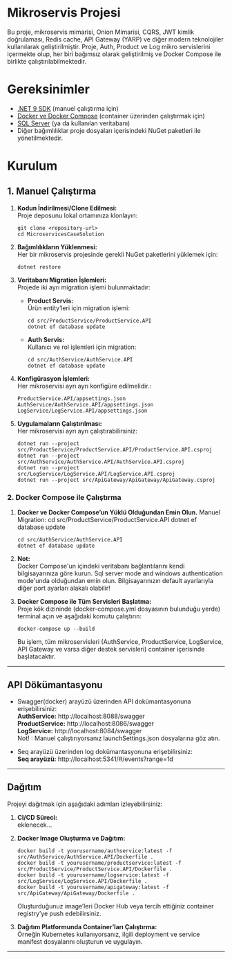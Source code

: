 # Mikroservis Projesi
Bu proje, mikroservis mimarisi, Onion Mimarisi, CQRS, JWT kimlik doğrulaması, Redis cache, API Gateway (YARP) ve diğer modern teknolojiler kullanılarak geliştirilmiştir. Proje, Auth, Product ve Log mikro servislerini içermekte olup, her biri bağımsız olarak geliştirilmiş ve Docker Compose ile birlikte çalıştırılabilmektedir.


# Gereksinimler

- [.NET 9 SDK](https://dotnet.microsoft.com/download/dotnet/9.0) (manuel çalıştırma için)
- [Docker ve Docker Compose](https://www.docker.com/get-started) (container üzerinden çalıştırmak için)
- [SQL Server](https://www.microsoft.com/en-us/sql-server) (ya da kullanılan veritabanı)
- Diğer bağımlılıklar proje dosyaları içerisindeki NuGet paketleri ile yönetilmektedir.


# Kurulum

## 1. Manuel Çalıştırma

1. **Kodun İndirilmesi/Clone Edilmesi:**  
   Proje deposunu lokal ortamınıza klonlayın:
   ```
   git clone <repository-url>
   cd MicroservicesCaseSolution
   ```

2. **Bağımlılıkların Yüklenmesi:**  
   Her bir mikroservis projesinde gerekli NuGet paketlerini yüklemek için:
   ```
   dotnet restore
   ```

3. **Veritabanı Migration İşlemleri:**  
   Projede iki ayrı migration işlemi bulunmaktadır:
   - **Product Servis:**  
     Ürün entity’leri için migration işlemi:
     ```
     cd src/ProductService/ProductService.API
     dotnet ef database update
     ```
   - **Auth Servis:**  
     Kullanıcı ve rol işlemleri için migration:
     ```
     cd src/AuthService/AuthService.API
     dotnet ef database update
     ```
4. **Konfigürasyon İşlemleri:**  
   Her mikroservisi ayrı ayrı konfigüre edilmelidir.:
   ```
   ProductService.API/appsettings.json
   AuthService/AuthService.API/appsettings.json
   LogService/LogService.API/appsettings.json
   ```
    

5. **Uygulamaların Çalıştırılması:**  
   Her mikroservisi ayrı ayrı çalıştırabilirsiniz:
   ```
   dotnet run --project src/ProductService/ProductService.API/ProductService.API.csproj
   dotnet run --project src/AuthService/AuthService.API/AuthService.API.csproj
   dotnet run --project src/LogService/LogService.API/LogService.API.csproj
   dotnet run --project src/ApiGateway/ApiGateway/ApiGateway.csproj
   ```

### 2. Docker Compose ile Çalıştırma

1. **Docker ve Docker Compose’un Yüklü Olduğundan Emin Olun.**
    Manuel Migration:
     cd src/ProductService/ProductService.API
     dotnet ef database update
     ```
     cd src/AuthService/AuthService.API
     dotnet ef database update
    ```
    
2. **Not:**  
   Docker Compose'un içindeki veritabanı bağlantılarını kendi bilgisayarınıza göre kurun. Sql server mode and windows authentication mode'unda olduğundan emin olun. Bilgisayarınızın default ayarlarıyla diğer port ayarları alakalı olabilir!


3. **Docker Compose ile Tüm Servisleri Başlatma:**  
   Proje kök dizininde (docker-compose.yml dosyasının bulunduğu yerde) terminal açın ve aşağıdaki komutu çalıştırın:
   ```
   docker-compose up --build
   ```
   Bu işlem, tüm mikroservisleri (AuthService, ProductService, LogService, API Gateway ve varsa diğer destek servisleri) container içerisinde başlatacaktır.


---

## API Dökümantasyonu

- Swagger(docker) arayüzü üzerinden API dokümantasyonuna erişebilirsiniz:  
  **AuthService:** http://localhost:8088/swagger  
  **ProductService:** http://localhost:8086/swagger  
  **LogService:** http://localhost:8084/swagger  
  Not! : Manuel çalıştırıyorsanız launchSettings.json dosyalarına göz atın.

- Seq arayüzü üzerinden log dokümantasyonuna erişebilirsiniz:  
  **Seq arayüzü:** http://localhost:5341/#/events?range=1d  
---

## Dağıtım

Projeyi dağıtmak için aşağıdaki adımları izleyebilirsiniz:

1. **CI/CD Süreci:**  
   eklenecek...

2. **Docker Image Oluşturma ve Dağıtım:**  
   ```
   docker build -t yourusername/authservice:latest -f src/AuthService/AuthService.API/Dockerfile .
   docker build -t yourusername/productservice:latest -f src/ProductService/ProductService.API/Dockerfile .
   docker build -t yourusername/logservice:latest -f src/LogService/LogService.API/Dockerfile .
   docker build -t yourusername/apigateway:latest -f src/ApiGateway/ApiGateway/Dockerfile .
   ```
   Oluşturduğunuz image’leri Docker Hub veya tercih ettiğiniz container registry’ye push edebilirsiniz.

3. **Dağıtım Platformunda Container’ları Çalıştırma:**  
   Örneğin Kubernetes kullanıyorsanız, ilgili deployment ve service manifest dosyalarını oluşturun ve uygulayın.

---


